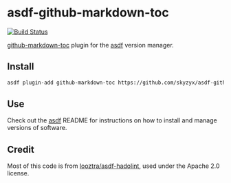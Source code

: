# asdf-github-markdown-toc

[![Build Status](https://travis-ci.org/skyzyx/asdf-github-markdown-toc.svg?branch=master)](https://travis-ci.org/skyzyx/asdf-github-markdown-toc)

[github-markdown-toc](https://github.com/ekalinin/github-markdown-toc.go) plugin for the [asdf](https://github.com/asdf-vm/asdf) version manager.

## Install

```bash
asdf plugin-add github-markdown-toc https://github.com/skyzyx/asdf-github-markdown-toc
```

## Use

Check out the [asdf](https://github.com/asdf-vm/asdf) README for instructions on how to install and manage versions of software.

## Credit

Most of this code is from [looztra/asdf-hadolint](https://github.com/looztra/asdf-hadolint), used under the Apache 2.0 license.
